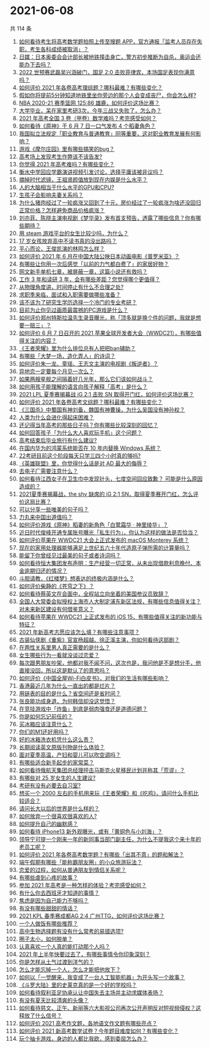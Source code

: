 # 2021-06-08

共 114 条

<!-- BEGIN -->
<!-- 最后更新时间 Tue Jun 08 2021 13:44:23 GMT+0800 (China Standard Time) -->

1. [如何看待考生将高考数学题拍照上传至搜题
   APP，官方通报「监考人员存在失职，考生各科成绩被取消」？](https://www.zhihu.com/question/463826989)
2. [日媒：日本奥委会会计部长被地铁撞击身亡，警方初步推断为自杀，奥运会还能办下去吗？](https://www.zhihu.com/question/463640863)
3. [2022 世预赛武磊吴兴涵破门，国足 2:0
   击败菲律宾，本场国足表现你满意吗？](https://www.zhihu.com/question/463795476)
4. [如何评价 2021 年各卷高考理综题？哪科最难？有哪些变化？](https://www.zhihu.com/question/463595895)
5. [假如你将提前5分钟知道地铁里坐你旁边的那个人会变成丧尸，你会怎么样?](https://www.zhihu.com/question/463723763)
6. [NBA 2020-21 赛季篮网 125:86
   雄鹿，如何评价这场比赛？](https://www.zhihu.com/question/463800490)
7. [大学毕业，呆在家里考研3次，今年三战又失败了，怎么办？](https://www.zhihu.com/question/41692093)
8. [2021 年高考全国 3 卷（甲卷）数学难吗？考完感受如何？](https://www.zhihu.com/question/463705913)
9. [如何看待《原神》于 6 月 7 日一口气发布 4 个稻妻角色？](https://www.zhihu.com/question/463756441)
10. [我国拟立法规定「职业教育与普通教育」同等重要，这对职业教育发展有何影响？](https://www.zhihu.com/question/463692657)
11. [游戏《摩尔庄园》里有哪些搞笑的bug？](https://www.zhihu.com/question/463178196)
12. [高考场上发现考生作弊该不该告发?](https://www.zhihu.com/question/463567379)
13. [你觉得 2021 年高考难吗？有哪些变化？](https://www.zhihu.com/question/463675479)
14. [衡水中学回应学霸演讲视频引发讨论，选择平庸该被非议吗？](https://www.zhihu.com/question/462967509)
15. [摘掉时代滤镜，王祖贤颜值放到现在内娱是什么水平？](https://www.zhihu.com/question/460820502)
16. [人的大脑相当于什么水平的GPU和CPU?](https://www.zhihu.com/question/404006982)
17. [生孩子会影响夫妻关系吗？](https://www.zhihu.com/question/369792300)
18. [为什么猪肉经过了一轮疯涨又回到了十元，房价经过了一轮疯涨为啥还没回归正常价格？怎样避免商品价格疯涨？](https://www.zhihu.com/question/463497801)
19. [刘亦菲、陈晓主演电视剧《梦华录》发布首支预告，透露了哪些信息？你有哪些期待？](https://www.zhihu.com/question/463707226)
20. [用 steam 游戏平台的女生比较少吗，为什么？](https://www.zhihu.com/question/451787400)
21. [17 岁女孩放弃高中不读书真的没出路吗？](https://www.zhihu.com/question/456404042)
22. [平心而论，王俊凯演的林鸣怎么样？](https://www.zhihu.com/question/463762791)
23. [如何评价 2021 年 6
    月在中国大陆公映日本动画电影《普罗米亚》？](https://www.zhihu.com/question/462217273)
24. [有哪些让你用一次后感觉「以前的力气都白费了」的家居好物？](https://www.zhihu.com/question/420760487)
25. [网文新手单机七章，被屏蔽一章，这篇小说还有救吗？](https://www.zhihu.com/question/463752977)
26. [工作 3 年和读研 3 年，会有哪些差距？您觉得哪个更值得？](https://www.zhihu.com/question/463621272)
27. [从物理角度讲，时间停止有什么不合理之处?](https://www.zhihu.com/question/463532554)
28. [求职季来临，面试和入职需要做哪些准备？](https://www.zhihu.com/question/462924309)
29. [该不该为了研究生学历选择一个冷门的专业考研？](https://www.zhihu.com/question/458850143)
30. [目前为止你见过画质最震撼的PC游戏是什么？](https://www.zhihu.com/question/334549140)
31. [如何评价郑州特斯拉温先生录音曝光，称「顶多就是换个件的问题，我就是想要一赔三」？](https://www.zhihu.com/question/463510939)
32. [如何评价 6 月 7 日召开的 2021
    苹果全球开发者大会（WWDC21），有哪些值得关注的内容？](https://www.zhihu.com/question/463764581)
33. [《王者荣耀》里为什么排位总有人把把ban辅助？](https://www.zhihu.com/question/461168119)
34. [有哪些「大梦一场，造化弄人」的诗词？](https://www.zhihu.com/question/446679548)
35. [如何评价朱一龙、童瑶、王志文主演的电视剧《叛逆者》？](https://www.zhihu.com/question/388601614)
36. [异地恋一定要每个月见一次么？](https://www.zhihu.com/question/459310231)
37. [如果两艘星舰之间隔着好几光年，那么它们该如何战斗？](https://www.zhihu.com/question/462878987)
38. [如何用孩子能理解的语言向孩子解释「高考」是什么？](https://www.zhihu.com/question/463208698)
39. [2021 LPL 夏季赛揭幕战 iG 2:1 击败 SN
    取得开门红，如何评价这场比赛？](https://www.zhihu.com/question/463732484)
40. [如何评价 2021 年各卷高考文综题？哪科最难？有哪些变化？](https://www.zhihu.com/question/463595992)
41. [《三国杀》中蜀国有神刘备，魏国有神曹操，为什么吴国没有神孙权？](https://www.zhihu.com/question/463422109)
42. [人类为什么会进化得起床困难？](https://www.zhihu.com/question/463105583)
43. [还记得当年高考的那些日子吗？你有哪些比较深刻的回忆？](https://www.zhihu.com/question/463608450)
44. [如何回答孩子「为什么大人喜欢玩手机」这个问题？](https://www.zhihu.com/question/447361406)
45. [高考结束后毕业旅行有什么建议?](https://www.zhihu.com/question/459962607)
46. [在国内华为的鸿蒙系统能否在 10 年内替换 Windows
    系统？](https://www.zhihu.com/question/462366986)
47. [22考研目前这个阶段每天只学三四个小时真的够吗?](https://www.zhihu.com/question/456380899)
48. [《英雄联盟》里，你觉得什么话是对 AD 最大的侮辱？](https://www.zhihu.com/question/457722320)
49. [去电子厂需要注意什么？](https://www.zhihu.com/question/455726048)
50. [如何看待江西女子在卫生巾中发现针头，七度空间回应致歉？
    可能是什么原因造成的？](https://www.zhihu.com/question/463438703)
51. [2021夏季赛揭幕战，the shy 缺席的 iG 2:1
    SN，取得夏季赛开门红，怎么评价这局比赛？](https://www.zhihu.com/question/463714199)
52. [可以分享一些唯美的句子吗？](https://www.zhihu.com/question/462072956)
53. [力丸来中国出道值吗？](https://www.zhihu.com/question/463265371)
54. [如何评价游戏《原神》稻妻的新角色「白鹭霜华 · 神里绫华」？](https://www.zhihu.com/question/463721778)
55. [近日时代俊峰开通专属账号曝光「私生行为」，你认为这样的做法是否恰当？](https://www.zhihu.com/question/463796878)
56. [如何评价苹果在 WWDC21 大会上正式发布的 macOS Monterey
    系统？](https://www.zhihu.com/question/463794403)
57. [现在的家用处理器能够满足上世纪五六十年代造原子弹所需的计算量吗？](https://www.zhihu.com/question/463181858)
58. [能留下你曾经见过最美的句子或者诗词吗？](https://www.zhihu.com/question/459338437)
59. [如何看待恒大集团发布声明：生产经营一切正常，从未出现借款利息晚付、本金逾期归还的情况？](https://www.zhihu.com/question/463617349)
60. [斗胆请教，《红楼梦》想表达的终极内涵是什么？](https://www.zhihu.com/question/54833966)
61. [如何评价柴静的《苍穹之下》？](https://www.zhihu.com/question/28502197)
62. [如何看待蔡英文在会面中，全程站立向坐着的美国参议员致辞？](https://www.zhihu.com/question/463513769)
63. [全国人大常委会拟授权上海市人大制定浦东新区法规，有哪些信息值得关注？对未来新区建设有何借鉴意义？](https://www.zhihu.com/question/463693326)
64. [如何看待苹果在 WWDC21 上正式发布的 iOS
    15，有哪些值得关注的新功能与特征？](https://www.zhihu.com/question/463789707)
65. [2021 年新高考志愿应该怎么填？有哪些注意事项？](https://www.zhihu.com/question/450148450)
66. [古装仙侠剧《重紫》官宣杨超越、徐正溪主演，你如何看待这部剧？](https://www.zhihu.com/question/463617982)
67. [在两性关系里男人真正需要的是什么？](https://www.zhihu.com/question/319606888)
68. [女生哪些行为一看就没谈过恋爱？](https://www.zhihu.com/question/274051741)
69. [每次跟男朋友吵架，他都对我不闻不问，这次也是，我问他是不是想分手，他直接没回，所以这是默认了的意思吗？](https://www.zhihu.com/question/303113863)
70. [如何评价《中国全屋Wi-Fi白皮书》，对我们的生活有哪些影响？](https://www.zhihu.com/question/463705015)
71. [香港最近几年为什么一直出的都是烂片？](https://www.zhihu.com/question/462877536)
72. [用链表的目的是什么？省空间还是省时间？](https://www.zhihu.com/question/31082722)
73. [张良能功成身退，为何韩信却没这觉悟？](https://www.zhihu.com/question/440992178)
74. [在竞技游戏中「炸鱼」到底是弱肉强食还是道德问题？](https://www.zhihu.com/question/307041782)
75. [你是如何忘记前任的？](https://www.zhihu.com/question/462186615)
76. [买冰箱应该注意什么？](https://www.zhihu.com/question/20178469)
77. [你们的M1还好用吗？](https://www.zhihu.com/question/447835410)
78. [好的冰箱洗衣机凭什么这么贵？](https://www.zhihu.com/question/463416036)
79. [长期阅读英文原版刊物是什么体验？](https://www.zhihu.com/question/264023044)
80. [面对夏季高温，产妇和婴儿可以吹空调吗？](https://www.zhihu.com/question/461128140)
81. [有哪些适合新手起步的家常菜？](https://www.zhihu.com/question/28304820)
82. [如何看待俄航天集团总经理抨击马斯克火星移民计划并称其「荒谬」？](https://www.zhihu.com/question/463587174)
83. [有哪些对 25 岁女生的人生建议?](https://www.zhihu.com/question/447599541)
84. [考研有没有必要去自习室?](https://www.zhihu.com/question/407177379)
85. [想买一个 2000
    左右的手机用来玩《王者荣耀》和《吃鸡》，请问什么手机比较适合？](https://www.zhihu.com/question/458078419)
86. [请问长大以后的世界是什么样的？](https://www.zhihu.com/question/462575562)
87. [如何放弃一个很喜欢很喜欢的人?](https://www.zhihu.com/question/461564379)
88. [如何提升自己的幽默感？](https://www.zhihu.com/question/19568671)
89. [如何看待 iPhone13 新外观曝光，或有「黄铜色与小刘海」？](https://www.zhihu.com/question/463358441)
90. [领导宁可提一个刚来一年的新同事当部门副主任，为什么不提我这个来十年的老员工呢？](https://www.zhihu.com/question/458785731)
91. [如何评价 2021
    年各卷高考数学题？有哪些「出其不意」的题和解法？](https://www.zhihu.com/question/463527743)
92. [端午假期有哪些「能称霸朋友圈」的小众旅游玩法？](https://www.zhihu.com/question/463262656)
93. [恋爱的过程，如何从普通朋友到情侣关系呢？](https://www.zhihu.com/question/25316274)
94. [有哪些虐到心疼的故事？](https://www.zhihu.com/question/459608042)
95. [参加 2021 年高考是一种怎样的体验？考完感受如何？](https://www.zhihu.com/question/463586362)
96. [有什么你去西班牙才知道的事情？](https://www.zhihu.com/question/340140889)
97. [焦虑是因为自己能力不够吗？](https://www.zhihu.com/question/313138680)
98. [有没有哪些甜甜的情话？](https://www.zhihu.com/question/460123635)
99. [2021 KPL 春季赛成都AG 2:4
    广州TTG，如何评价这场比赛？](https://www.zhihu.com/question/463484387)
100. [一个人做饭有哪些推荐？](https://www.zhihu.com/question/24523223)
101. [高中生物选择题有没有什么常考的易错选项?](https://www.zhihu.com/question/447231694)
102. [圈子太小，如何脱单？](https://www.zhihu.com/question/28757606)
103. [认真喜欢一个人真的能打动那个人吗？](https://www.zhihu.com/question/371261725)
104. [2021 年上半年快要过去了，有哪些事情令你印象深刻？](https://www.zhihu.com/question/463406631)
105. [你是怎样从土气过渡到洋气的？](https://www.zhihu.com/question/267705489)
106. [怎么才能忘掉一个人，怎么才能把他放下？](https://www.zhihu.com/question/462483327)
107. [如何以「一觉醒来，我变成了一台人工智能机器」为开头写一个故事？](https://www.zhihu.com/question/462394457)
108. [《斗罗大陆》里的史莱克真的是一个好的学校吗？](https://www.zhihu.com/question/401677351)
109. [如何看待叙利亚足协承认让中国失去主场并主动求媒体表扬？](https://www.zhihu.com/question/463409034)
110. [有没有夏天比较清爽的头像？](https://www.zhihu.com/question/456333095)
111. [如何看待慈文、正午、新丽等六大影视公司再次公开声明反对短视频侵权？这释放了什么信号？](https://www.zhihu.com/question/463579622)
112. [如何评价 2021 高考作文题，各地语文作文题有哪些亮点？](https://www.zhihu.com/question/463569578)
113. [如何评价 2021
     新高考数学试卷？今年题目难度如何？有哪些变化？](https://www.zhihu.com/question/463698634)
114. [玩个抽卡游戏，身边的人都比我欧，感到委屈怎么办？](https://www.zhihu.com/question/462515325)

<!-- END -->
